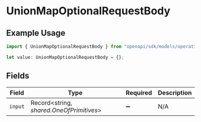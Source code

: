 # UnionMapOptionalRequestBody

## Example Usage

```typescript
import { UnionMapOptionalRequestBody } from "openapi/sdk/models/operations";

let value: UnionMapOptionalRequestBody = {};
```

## Fields

| Field                                    | Type                                     | Required                                 | Description                              |
| ---------------------------------------- | ---------------------------------------- | ---------------------------------------- | ---------------------------------------- |
| `input`                                  | Record<string, *shared.OneOfPrimitives*> | :heavy_minus_sign:                       | N/A                                      |